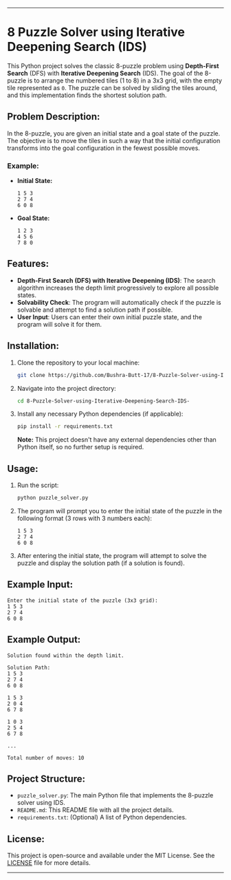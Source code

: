 

---

# 8 Puzzle Solver using Iterative Deepening Search (IDS)

This Python project solves the classic 8-puzzle problem using **Depth-First Search** (DFS) with **Iterative Deepening Search** (IDS). The goal of the 8-puzzle is to arrange the numbered tiles (1 to 8) in a 3x3 grid, with the empty tile represented as `0`. The puzzle can be solved by sliding the tiles around, and this implementation finds the shortest solution path.

## Problem Description:

In the 8-puzzle, you are given an initial state and a goal state of the puzzle. The objective is to move the tiles in such a way that the initial configuration transforms into the goal configuration in the fewest possible moves.

### Example:
- **Initial State:**
  ```
  1 5 3
  2 7 4
  6 0 8
  ```

- **Goal State:**
  ```
  1 2 3
  4 5 6
  7 8 0
  ```

## Features:
- **Depth-First Search (DFS) with Iterative Deepening (IDS)**: The search algorithm increases the depth limit progressively to explore all possible states.
- **Solvability Check**: The program will automatically check if the puzzle is solvable and attempt to find a solution path if possible.
- **User Input**: Users can enter their own initial puzzle state, and the program will solve it for them.

## Installation:
1. Clone the repository to your local machine:
   ```bash
   git clone https://github.com/Bushra-Butt-17/8-Puzzle-Solver-using-Iterative-Deepening-Search-IDS-.git
   ```
2. Navigate into the project directory:
   ```bash
   cd 8-Puzzle-Solver-using-Iterative-Deepening-Search-IDS-
   ```

3. Install any necessary Python dependencies (if applicable):
   ```bash
   pip install -r requirements.txt
   ```

   **Note:** This project doesn't have any external dependencies other than Python itself, so no further setup is required.

## Usage:
1. Run the script:
   ```bash
   python puzzle_solver.py
   ```

2. The program will prompt you to enter the initial state of the puzzle in the following format (3 rows with 3 numbers each):
   ```
   1 5 3
   2 7 4
   6 0 8
   ```

3. After entering the initial state, the program will attempt to solve the puzzle and display the solution path (if a solution is found).

## Example Input:
```
Enter the initial state of the puzzle (3x3 grid):
1 5 3
2 7 4
6 0 8
```

## Example Output:
```
Solution found within the depth limit.

Solution Path:
1 5 3
2 7 4
6 0 8

1 5 3
2 0 4
6 7 8

1 0 3
2 5 4
6 7 8

...

Total number of moves: 10
```

## Project Structure:
- `puzzle_solver.py`: The main Python file that implements the 8-puzzle solver using IDS.
- `README.md`: This README file with all the project details.
- `requirements.txt`: (Optional) A list of Python dependencies.

## License:
This project is open-source and available under the MIT License. See the [LICENSE](LICENSE) file for more details.

---
